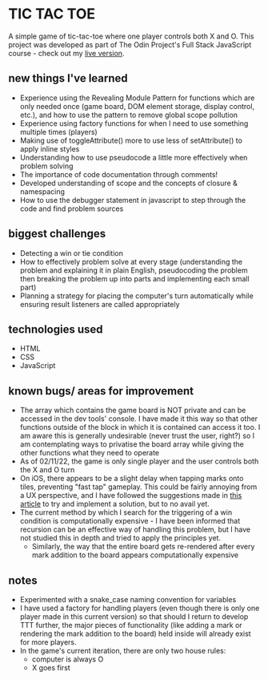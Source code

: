# TIC TAC TOE

A simple game of tic-tac-toe where one player controls both X and O. This project was developed as part of The Odin Project's Full Stack JavaScript course - check out my [live version](https://j-mcqueen.github.io/top-TTT/).

## new things I've learned

- Experience using the Revealing Module Pattern for functions which are only needed once (game board, DOM element storage, display control, etc.), and how to use the pattern to remove global scope pollution
- Experience using factory functions for when I need to use something multiple times (players)
- Making use of toggleAttribute() more to use less of setAttribute() to apply inline styles
- Understanding how to use pseudocode a little more effectively when problem solving
- The importance of code documentation through comments!
- Developed understanding of scope and the concepts of closure & namespacing
- How to use the debugger statement in javascript to step through the code and find problem sources

## biggest challenges

- Detecting a win or tie condition
- How to effectively problem solve at every stage (understanding the problem and explaining it in plain English, pseudocoding the problem then breaking the problem up into parts and implementing each small part)
- Planning a strategy for placing the computer's turn automatically while ensuring result listeners are called appropriately

## technologies used

- HTML
- CSS
- JavaScript

## known bugs/ areas for improvement

- The array which contains the game board is NOT private and can be accessed in the dev tools' console. I have made it this way so that other functions outside of the block in which it is contained can access it too. I am aware this is generally undesirable (never trust the user, right?) so I am contemplating ways to privatise the board array while giving the other functions what they need to operate
- As of 02/11/22, the game is only single player and the user controls both the X and O turn
- On iOS, there appears to be a slight delay when tapping marks onto tiles, preventing "fast tap" gameplay. This could be fairly annoying from a UX perspective, and I have followed the suggestions made in [this article](https://stackoverflow.com/questions/12238587/eliminate-300ms-delay-on-click-events-in-mobile-safari) to try and implement a solution, but to no avail yet.
- The current method by which I search for the triggering of a win condition is computationally expensive - I have been informed that recursion can be an effective way of handling this problem, but I have not studied this in depth and tried to apply the principles yet.
    - Similarly, the way that the entire board gets re-rendered after every mark addition to the board appears computationally expensive

## notes

- Experimented with a snake_case naming convention for variables
- I have used a factory for handling players (even though there is only one player made in this current version) so that should I return to develop TTT further, the major pieces of functionality (like adding a mark or rendering the mark addition to the board) held inside will already exist for more players.
- In the game's current iteration, there are only two house rules:
    - computer is always O
    - X goes first
